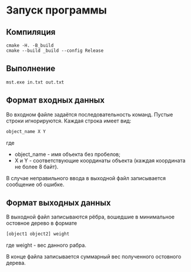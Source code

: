 # Запуск программы

## Компиляция

```
cmake -H. -B_build
cmake --build _build --config Release
```

## Выполнение

```
mst.exe in.txt out.txt
```

## Формат входных данных

Во входном файле задаётся последовательность команд. Пустые строки игнорируются. Каждая строка имеет вид:

```txt
object_name X Y
```

где 
* object_name - имя объекта без пробелов;
* X и Y - соответствующие координаты объекта (каждая координата не более 8 байт).

В случае неправильного ввода в выходной файл записывается сообщение об ошибке.

## Формат выходных данных

В выходной файл записываются рёбра, вошедшие в минимальное остовное дерево в формате

```txt
[object1 object2] weight
```

где weight - вес данного рабра.

В конце файла записывается суммарный вес полученного остовного дерева.
